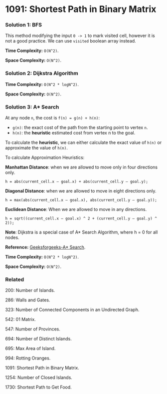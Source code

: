 # 1091: Shortest Path in Binary Matrix

### Solution 1: BFS
This method modifying the input `0 -> 1` to mark visited cell, however it is not a good practice. We can use `visited` boolean array instead.

**Time Complexity:** `O(N^2)`.

**Space Complexity:** `O(N^2)`.

### Solution 2: Dijkstra Algorithm
**Time Complexity:** `O(N^2 * logN^2)`.

**Space Complexity:** `O(N^2)`.

### Solution 3: A* Search
At any node `n`, the cost is `f(n) = g(n) + h(n)`:
* `g(n)`: the exact cost of the path from the starting point to vertex `n`.
* `h(n)`: the **heuristic** estimated cost from vertex n to the goal.

To calculate the **heuristic**, we can either calculate the exact value of `h(n)` or approximate the value of `h(n)`.

To calculate Approximation Heuristics:

**Manhattan Distance**: when we are allowed to move only in four directions only.
```
h = abs(current_cell.x – goal.x) + abs(current_cell.y – goal.y);
```

**Diagonal Distance**: when we are allowed to move in eight directions only.
```
h = max(abs(current_cell.x – goal.x), abs(current_cell.y – goal.y));
```

**Euclidean Distance**: When we are allowed to move in any directions.
```
h = sqrt((current_cell.x – goal.x) ^ 2 + (current_cell.y – goal.y) ^ 2));
```

**Note**: Dijkstra is a special case of A* Search Algorithm, where h = 0 for all nodes.

**Reference:** [Geeksforgeeks-A* Search](https://www.geeksforgeeks.org/a-search-algorithm/).

**Time Complexity:** `O(N^2 * logN^2)`.

**Space Complexity:** `O(N^2)`.

### Related
200: Number of Islands.

286: Walls and Gates.

323: Number of Connected Components in an Undirected Graph.

542: 01 Matrix.

547: Number of Provinces.

694: Number of Distinct Islands.

695: Max Area of Island.

994: Rotting Oranges.

1091: Shortest Path in Binary Matrix.

1254: Number of Closed Islands.

1730: Shortest Path to Get Food.